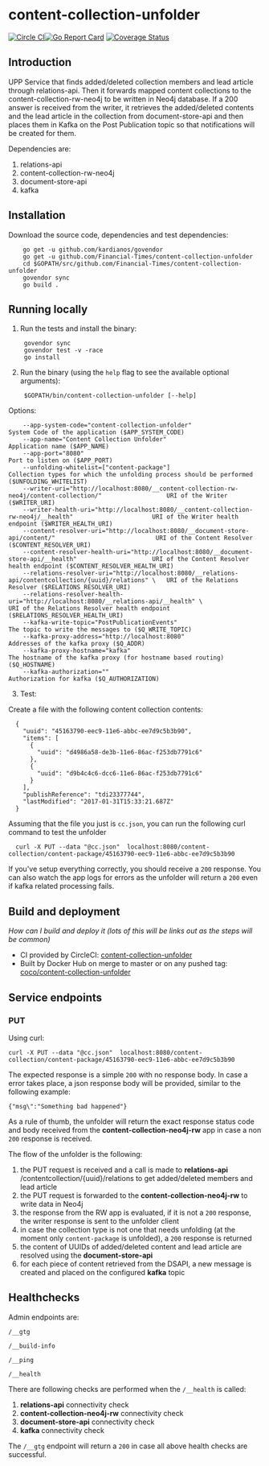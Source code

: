 # content-collection-unfolder

[![Circle CI](https://circleci.com/gh/Financial-Times/content-collection-unfolder/tree/master.png?style=shield)](https://circleci.com/gh/Financial-Times/content-collection-unfolder/tree/master)[![Go Report Card](https://goreportcard.com/badge/github.com/Financial-Times/content-collection-unfolder)](https://goreportcard.com/report/github.com/Financial-Times/content-collection-unfolder) [![Coverage Status](https://coveralls.io/repos/github/Financial-Times/content-collection-unfolder/badge.svg)](https://coveralls.io/github/Financial-Times/content-collection-unfolder)

## Introduction

UPP Service that finds added/deleted collection members and lead article through relations-api.
Then it forwards mapped content collections to the content-collection-rw-neo4j to be written in Neo4j database.
If a 200 answer is received from the writer, 
it retrieves the added/deleted contents and the lead article in the collection from document-store-api 
and then places them in Kafka on the Post Publication topic so that notifications will be created for them.

Dependencies are:
1. relations-api
2. content-collection-rw-neo4j
3. document-store-api
4. kafka

## Installation
      
Download the source code, dependencies and test dependencies:

        go get -u github.com/kardianos/govendor
        go get -u github.com/Financial-Times/content-collection-unfolder
        cd $GOPATH/src/github.com/Financial-Times/content-collection-unfolder
        govendor sync
        go build .

## Running locally

1. Run the tests and install the binary:

        govendor sync
        govendor test -v -race
        go install

2. Run the binary (using the `help` flag to see the available optional arguments):

        $GOPATH/bin/content-collection-unfolder [--help]

Options:

        --app-system-code="content-collection-unfolder"                                                         System Code of the application ($APP_SYSTEM_CODE)
        --app-name="Content Collection Unfolder"                                                                Application name ($APP_NAME)
        --app-port="8080"                                                                                       Port to listen on ($APP_PORT)
        --unfolding-whitelist=["content-package"]                                                               Collection types for which the unfolding process should be performed ($UNFOLDING_WHITELIST)
        --writer-uri="http://localhost:8080/__content-collection-rw-neo4j/content-collection/"                  URI of the Writer ($WRITER_URI)
        --writer-health-uri="http://localhost:8080/__content-collection-rw-neo4j/__health"                      URI of the Writer health endpoint ($WRITER_HEALTH_URI)
        --content-resolver-uri="http://localhost:8080/__document-store-api/content/"                            URI of the Content Resolver ($CONTENT_RESOLVER_URI)
        --content-resolver-health-uri="http://localhost:8080/__document-store-api/__health"                     URI of the Content Resolver health endpoint ($CONTENT_RESOLVER_HEALTH_URI)
        --relations-resolver-uri="http://localhost:8080/__relations-api/contentcollection/{uuid}/relations" \   URI of the Relations Resolver ($RELATIONS_RESOLVER_URI)
        --relations-resolver-health-uri="http://localhost:8080/__relations-api/__health" \                      URI of the Relations Resolver health endpoint ($RELATIONS_RESOLVER_HEALTH_URI)
        --kafka-write-topic="PostPublicationEvents"                                                             The topic to write the messages to ($Q_WRITE_TOPIC)
        --kafka-proxy-address="http://localhost:8080"                                                           Addresses of the kafka proxy ($Q_ADDR)
        --kafka-proxy-hostname="kafka"                                                                          The hostname of the kafka proxy (for hostname based routing) ($Q_HOSTNAME)
        --kafka-authorization=""                                                                                Authorization for kafka ($Q_AUTHORIZATION)
        
        
3. Test:

Create a file with the following content collection contents:

      {
        "uuid": "45163790-eec9-11e6-abbc-ee7d9c5b3b90",
        "items": [
          {
            "uuid": "d4986a58-de3b-11e6-86ac-f253db7791c6"
          },
          {
            "uuid": "d9b4c4c6-dcc6-11e6-86ac-f253db7791c6"
          }
        ],
        "publishReference": "tdi23377744",
        "lastModified": "2017-01-31T15:33:21.687Z"
      }


Assuming that the file you just is `cc.json`, you can run the following curl command to test the unfolder

      curl -X PUT --data "@cc.json"  localhost:8080/content-collection/content-package/45163790-eec9-11e6-abbc-ee7d9c5b3b90

If you've setup everything correctly, you should receive a `200` response. You can also watch the app logs for errors as the
unfolder will return a `200` even if kafka related processing fails.

## Build and deployment
_How can I build and deploy it (lots of this will be links out as the steps will be common)_

* CI provided by CircleCI: [content-collection-unfolder](https://circleci.com/gh/Financial-Times/content-collection-unfolder)
* Built by Docker Hub on merge to master or on any pushed tag: [coco/content-collection-unfolder](https://hub.docker.com/r/coco/content-collection-unfolder/)

## Service endpoints

### PUT

Using curl:

    curl -X PUT --data "@cc.json"  localhost:8080/content-collection/content-package/45163790-eec9-11e6-abbc-ee7d9c5b3b90

The expected response is a simple `200` with no response body. In case a error takes place, a json response body will be provided,
similar to the following example:

    {"msg\":"Something bad happened"}
    
As a rule of thumb, the unfolder will return the exact response status code and body received from the **content-collection-neo4j-rw** app in
case a non `200` response is received.

The flow of the unfolder is the following:

1. the PUT request is received and a call is made to **relations-api** /contentcollection/{uuid}/relations to get added/deleted members and lead article
1. the PUT request is forwarded to the **content-collection-neo4j-rw** to write data in Neo4j
2. the response from the RW app is evaluated, if it is not a `200` response, the writer response is sent to the unfolder client
3. in case the collection type is not one that needs unfolding (at the moment only `content-package` is unfolded), a `200` response is returned
4. the content of UUIDs of added/deleted content and lead article are resolved using the **document-store-api**
5. for each piece of content retrieved from the DSAPI, a new message is created and placed on the configured **kafka** topic

## Healthchecks
Admin endpoints are:

`/__gtg`

`/__build-info`

`/__ping`

`/__health`

There are following checks are performed when the `/__health` is called:
1. **relations-api** connectivity check
2. **content-collection-neo4j-rw** connectivity check
3. **document-store-api** connectivity check
4. **kafka** connectivity check

The `/__gtg` endpoint will return a `200` in case all above health checks are successful.  
